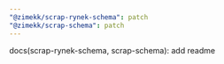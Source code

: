 ```yaml
---
"@zimekk/scrap-rynek-schema": patch
"@zimekk/scrap-schema": patch
---
```


docs(scrap-rynek-schema, scrap-schema): add readme

